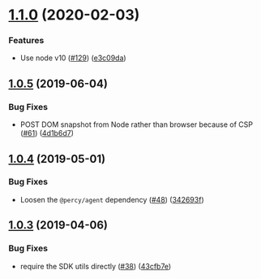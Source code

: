 # [1.1.0](https://github.com/percy/percy-nightwatch/compare/v1.0.5...v1.1.0) (2020-02-03)


### Features

* Use node v10 ([#129](https://github.com/percy/percy-nightwatch/issues/129)) ([e3c09da](https://github.com/percy/percy-nightwatch/commit/e3c09da))

## [1.0.5](https://github.com/percy/percy-nightwatch/compare/v1.0.4...v1.0.5) (2019-06-04)


### Bug Fixes

* POST DOM snapshot from Node rather than browser because of CSP ([#61](https://github.com/percy/percy-nightwatch/issues/61)) ([4d1b6d7](https://github.com/percy/percy-nightwatch/commit/4d1b6d7))

## [1.0.4](https://github.com/percy/percy-nightwatch/compare/v1.0.3...v1.0.4) (2019-05-01)


### Bug Fixes

* Loosen the `@percy/agent` dependency ([#48](https://github.com/percy/percy-nightwatch/issues/48)) ([342693f](https://github.com/percy/percy-nightwatch/commit/342693f))

## [1.0.3](https://github.com/percy/percy-nightwatch/compare/v1.0.2...v1.0.3) (2019-04-06)


### Bug Fixes

* require the SDK utils directly ([#38](https://github.com/percy/percy-nightwatch/issues/38)) ([43cfb7e](https://github.com/percy/percy-nightwatch/commit/43cfb7e))
